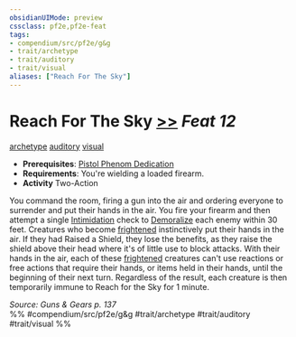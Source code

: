 ```yaml
---
obsidianUIMode: preview
cssclass: pf2e,pf2e-feat
tags:
- compendium/src/pf2e/g&g
- trait/archetype
- trait/auditory
- trait/visual
aliases: ["Reach For The Sky"]
---
```

# Reach For The Sky  [>>](../../rules/core-rulebook/chapter-9-playing-the-game.md#Actions "Two-Action") *Feat 12*  
[archetype](../../rules/traits/archetype.md)  [auditory](../../rules/traits/auditory.md)  [visual](../../rules/traits/visual.md)  

- **Prerequisites**: [Pistol Phenom Dedication](pistol-phenom-dedication-g-g.md)
- **Requirements**: You're wielding a loaded firearm.
- **Activity** Two-Action

You command the room, firing a gun into the air and ordering everyone to surrender and put their hands in the air. You fire your firearm and then attempt a single [Intimidation](../skills.md#Intimidation) check to [Demoralize](../../rules/actions/demoralize.md) each enemy within 30 feet. Creatures who become [frightened](../../rules/conditions.md#Frightened) instinctively put their hands in the air. If they had Raised a Shield, they lose the benefits, as they raise the shield above their head where it's of little use to block attacks. With their hands in the air, each of these [frightened](../../rules/conditions.md#Frightened) creatures can't use reactions or free actions that require their hands, or items held in their hands, until the beginning of their next turn. Regardless of the result, each creature is then temporarily immune to Reach for the Sky for 1 minute.

*Source: Guns & Gears p. 137*  
%% #compendium/src/pf2e/g&g #trait/archetype #trait/auditory #trait/visual %%